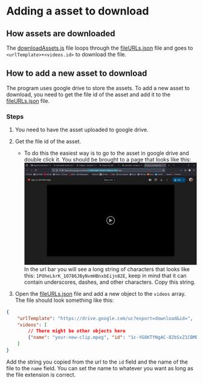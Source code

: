 # Adding a asset to download

## How assets are downloaded
The [downloadAssets.js](./downloadAssets.js) file loops through the [fileURLs.json](./fileURLs.json) file and goes to `<urlTemplate>+<videos.id>` to download the file.

## How to add a new asset to download
The program uses google drive to store the assets. To add a new asset to download, you need to get the file id of the asset and add it to the [fileURLs.json](./fileURLs.json) file.

### Steps
1. You need to have the asset uploaded to google drive.
2. Get the file id of the asset.
   - To do this the easiest way is to go to the asset in google drive and double click it. You should be brought to a page that looks like this:
![Screenshot](screenshots/find-file-id.png)
In the url bar you will see a long string of characters that looks like this: `1POheLkrK_1O786JByNvmHBnxbEijn82E`, keep in mind that it can contain underscores, dashes, and other characters. Copy this string.

3. Open the [fileURLs.json](./fileURLs.json) file and add a new object to the `videos` array. The file should look something like this:
```json
{
    "urlTemplate": "https://drive.google.com/uc?export=download&id=",
    "videos": [
        // There might be other objects here
        {"name": "your-new-clip.mpeg", "id": "1c-YG8KTYNgAC-82bSxZ1CBMDvEG-Q5V_"}
    ]
}
```
Add the string you copied from the url to the `id` field and the name of the file to the `name` field. You can set the name to whatever you want as long as the file extension is correct.
